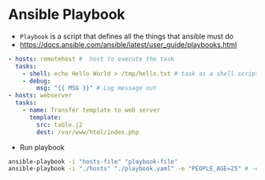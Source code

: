 # Ansible Playbook

- `Playbook` is a script that defines all the things that ansible must do
- <https://docs.ansible.com/ansible/latest/user_guide/playbooks.html>

```yaml
- hosts: remotehost #  host to execute the task
  tasks:
    - shell: echo Hello World > /tmp/hello.txt # task as a shell script
    - debug:
        msg: "{{ MSG }}" # Log message out
- hosts: webserver
  tasks:
    - name: Transfer template to web server
      template:
        src: table.j2
        dest: /var/www/html/index.php
```

- Run playbook

```sh
ansible-playbook -i "hosts-file" "playbook-file"
ansible-playbook -i "./hosts" "./playbook.yaml" -e "PEOPLE_AGE=25" # -e for parameters
```
